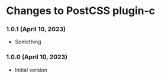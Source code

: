 # Changes to PostCSS plugin-c

### 1.0.1 (April 10, 2023)

- Something

### 1.0.0 (April 10, 2023)

- Initial version
